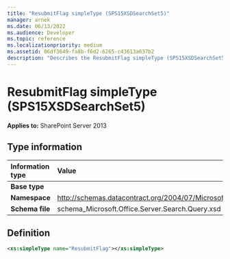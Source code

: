 ```yaml
---
title: "ResubmitFlag simpleType (SPS15XSDSearchSet5)"
manager: arnek
ms.date: 06/13/2022
ms.audience: Developer
ms.topic: reference
ms.localizationpriority: medium
ms.assetid: 06df3649-fa8b-f6d2-6265-c43613a637b2
description: "Describes the ResubmitFlag simpleType (SPS15XSDSearchSet5). Applies to SharePoint Server 2013."
---
```


# ResubmitFlag simpleType (SPS15XSDSearchSet5)

**Applies to:** SharePoint Server 2013

## Type information

|Information type|Value|
|:-----|:-----|
|**Base type**||
|**Namespace**|http://schemas.datacontract.org/2004/07/Microsoft.Office.Server.Search.Query|
|**Schema file**|schema_Microsoft.Office.Server.Search.Query.xsd|
   
## Definition

```XML
<xs:simpleType name="ResubmitFlag"></xs:simpleType>

```
